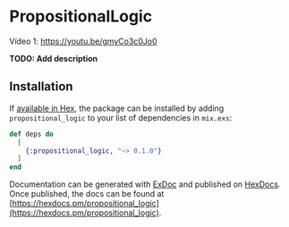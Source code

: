 # PropositionalLogic

Vídeo 1: https://youtu.be/gmyCo3c0Jo0

**TODO: Add description**

## Installation

If [available in Hex](https://hex.pm/docs/publish), the package can be installed
by adding `propositional_logic` to your list of dependencies in `mix.exs`:

```elixir
def deps do
  [
    {:propositional_logic, "~> 0.1.0"}
  ]
end
```

Documentation can be generated with [ExDoc](https://github.com/elixir-lang/ex_doc)
and published on [HexDocs](https://hexdocs.pm). Once published, the docs can
be found at [https://hexdocs.pm/propositional_logic](https://hexdocs.pm/propositional_logic).

